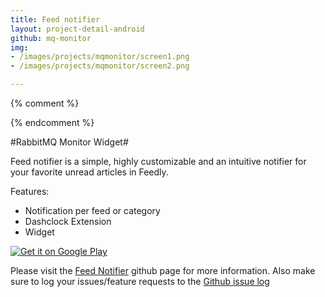 ```yaml
---
title: Feed notifier
layout: project-detail-android
github: mq-monitor
img:
- /images/projects/mqmonitor/screen1.png
- /images/projects/mqmonitor/screen2.png

---
```


{% comment %} 
<!--
{% if site.generate_projects == true %}
{% octokit_readme dashclock-feedly-extension%}
{% endif %}
-->
{% endcomment %}


#RabbitMQ Monitor Widget#

[](!https://raw.githubusercontent.com/madhur/dashclock-feedly-extension/develop/res/drawable-xhdpi/ic_launcher.png)

Feed notifier is a simple, highly customizable and an intuitive notifier for your favorite unread articles in Feedly.



Features:

* Notification per feed or category
* Dashclock Extension
* Widget


<a href="https://play.google.com/store/apps/details?id=in.co.madhur.dashclockfeedlyextension">
  <img alt="Get it on Google Play"
       src="http://developer.android.com/images/brand/en_generic_rgb_wo_45.png" />
</a>

	 
Please visit the [Feed Notifier](https://github.com/madhur/dashclock-feedly-extension) github page for more information. Also make sure to log your issues/feature requests to the [Github issue log](https://github.com/madhur/dashclock-feedly-extension/issues?state=open)
